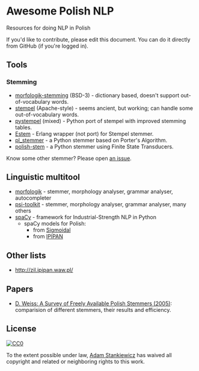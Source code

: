 # Awesome Polish NLP

Resources for doing NLP in Polish

If you'd like to contribute, please edit this document. You can do it directly from GitHub (if you're logged in).

## Tools

### Stemming

- [morfologik-stemming](https://github.com/morfologik/morfologik-stemming) (BSD-3) - dictionary based, doesn't support out-of-vocabulary words.
- [stempel](http://www.getopt.org/stempel/) (Apache-style) - seems ancient, but working; can handle some out-of-vocabulary words.
- [pystempel](https://github.com/dzieciou/pystempel) (mixed) - Python port of stempel with improved stemming tables.
- [Estem](https://github.com/arcusfelis/estem) - Erlang wrapper (not port) for Stempel stemmer.
- [pl_stemmer](https://github.com/Tutanchamon/pl_stemmer) - a Python stemmer based on Porter's Algorithm.
- [polish-stem](https://github.com/eugeniashurko/polish-stem) - a Python stemmer using Finite State Transducers.


Know some other stemmer? Please open [an issue](https://github.com/sheerun/awesome-polish-nlp/issues).

## Linguistic multitool

- [morfologik](http://morfologik.blogspot.com/) - stemmer, morphology analyser, grammar analyser, autocompleter
- [psi-toolkit](https://github.com/skorzewski/psi-toolkit) - stemmer, morphology analyser, grammar analyser, many others
- [spaCy](https://spacy.io/) - framework for Industrial-Strength NLP in Python
  - spaCy models for Polish:
    - from [Sigmoidal](http://spacypl.sigmoidal.io)
    - from [IPIPAN](https://github.com/ipipan/spacy-pl)


## Other lists

- http://zil.ipipan.waw.pl/

## Papers

 - [D. Weiss: A Survey of Freely Available Polish Stemmers (2005)](http://www.cs.put.poznan.pl/dweiss/site/publications/download/ltc_092_weiss_2.pdf): comparision of different stemmers, their results and efficiency.

## License

[![CC0](http://mirrors.creativecommons.org/presskit/buttons/88x31/svg/cc-zero.svg)](https://creativecommons.org/publicdomain/zero/1.0/)

To the extent possible under law, [Adam Stankiewicz](https://sheerun.net) has waived all copyright and related or neighboring rights to this work.
